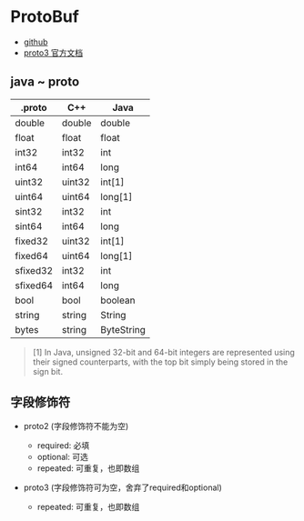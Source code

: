 # ProtoBuf
- [github](https://github.com/protocolbuffers/protobuf)
- [proto3 官方文档](https://developers.google.cn/protocol-buffers/docs/proto3)

## java ~ proto
|.proto  	| C++  	 | Java         |
| --- | --- | --- |
|double		| double | double       |
|float		| float	 | float        |
|int32		| int32	 | int          |
|int64		| int64	 | long         |
|uint32	    | uint32 | int[1]       |
|uint64	    | uint64 | long[1]      |
|sint32     | int32	 | int          |
|sint64	    | int64	 | long         |
|fixed32   	| uint32 | int[1]       |
|fixed64 	| uint64 | long[1]      |
|sfixed32 	| int32	 | int          |
|sfixed64 	| int64	 | long         |
|bool       | bool	 | boolean      |
|string  	| string | String       |
|bytes	 	| string | ByteString   |

> [1] In Java, unsigned 32-bit and 64-bit integers are represented using their signed counterparts, with the top bit simply being stored in the sign bit.


## 字段修饰符

- proto2 (字段修饰符不能为空)
    - required: 必填
    - optional: 可选
    - repeated: 可重复，也即数组

- proto3 (字段修饰符可为空，舍弃了required和optional)
    - repeated: 可重复，也即数组
